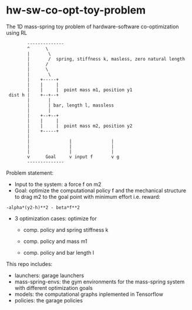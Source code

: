 # hw-sw-co-opt-toy-problem
The 1D mass-spring toy problem of hardware-software co-optimization using RL
```
        --------------
        ^      \
        |       \
        |       /  spring, stiffness k, masless, zero natural length 
        |      /
        |      \
        |       \
        |    +-----+
        |    |     |
        |    |     |  point mass m1, position y1
 dist h |    +--+--+
        |       |
        |       | bar, length l, massless
        |       |
        |    +--+--+
        |    |     |
        |    |     |  point mass m2, position y2
        |    +-----+
        |                               
        |               |               |
        |               |               |
        |               |               |
        v      Goal     v input f       v g
        --------------
```
Problem statement:
- Input to the system: a force f on m2
- Goal: optimize the computational policy f and the mechanical structure to drag m2 to the goal point with minimum effort
i.e. reward: 
```
-alpha*(y2-h)**2 - beta*f**2
``` 
- 3 optimization cases: optimize for

    - comp. policy and spring stiffness k

    - comp. policy and mass m1

    - comp. policy and bar length l

This repo includes:
- launchers: garage launchers
- mass-spring-envs: the gym environments for the mass-spring system with different optimization goals
- models: the computational graphs inplemented in Tensorflow
- policies: the garage policies
